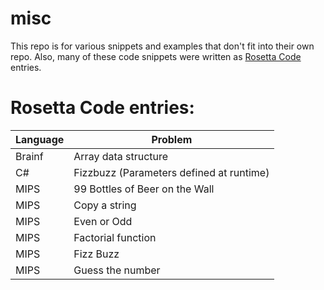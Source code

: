 # misc
This repo is for various snippets and examples that don't fit into their own repo.
Also, many of these code snippets were written as [Rosetta Code](http://rosettacode.org/) entries.

# Rosetta Code entries:

|Language|Problem|
|---|---|
|Brainf|Array data structure|
|C\#|Fizzbuzz (Parameters defined at runtime)|
|MIPS|99 Bottles of Beer on the Wall|
|MIPS|Copy a string|
|MIPS|Even or Odd|
|MIPS|Factorial function|
|MIPS|Fizz Buzz|
|MIPS|Guess the number|
